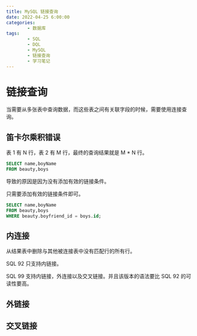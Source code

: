 ```yaml
---
title: MySQL 链接查询
date: 2022-04-25 6:00:00
categories:
        - 数据库
tags:
        - SQL
        - DQL
        - MySQL
        - 链接查询
        - 学习笔记
---
```


# 链接查询

当需要从多张表中查询数据，而这些表之间有关联字段的时候，需要使用连接查询。

## 笛卡尔乘积错误

表 1 有 N 行，表 2 有 M 行，最终的查询结果就是 M \* N 行。

```sql
SELECT name,boyName
FROM beauty,boys
```

导致的原因是因为没有添加有效的链接条件。

只需要添加有效的链接条件即可。

```sql
SELECT name,boyName
FROM beauty,boys
WHERE beauty.boyfriend_id = boys.id;
```

## 内连接

从结果表中删除与其他被连接表中没有匹配行的所有行。

SQL 92 只支持内链接。

SQL 99 支持内链接，外连接以及交叉链接。并且该版本的语法要比 SQL 92 的可读性要高。

## 外链接

## 交叉链接
